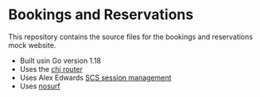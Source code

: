 # Bookings and Reservations

This repository contains the source files for the bookings and reservations mock website.

- Built usin Go version 1.18
- Uses the [chi router](github.com/go-chi/chi/v5)
- Uses Alex Edwards [SCS session management](github.com/alexedwards/scs/v2)
- Uses [nosurf](github.com/justinas/nosurf)